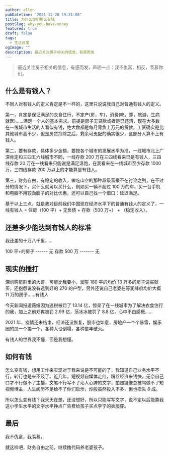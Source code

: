 ```yaml
---
author: allen
pubDatetime: "2021-12-20 19:31:00"
title: 为什么你们那么有钱
postSlug: why-you-have-money
featured: true
draft: false
tags:
  - 生活日常
ogImage: ""
description: 最近关注房子相关的信息，有感而发
---
```


> 最近关注房子相关的信息，有感而发，声明一点：我不仇富，相反，羡慕你们。

## 什么是有钱人？

不同人对有钱人的定义肯定是不一样的，这里只说说我自己对普通有钱人的定义。

第一，肯定是保证满足的衣食住行，不定产(房，车)，消费(吃，穿，旅游，生病就医)......满足一个人的基本需求。前提是房子无贷款或者是已还清，现在大多数在一线城市生活的人看似有钱，绝大数都是每月背负上万元的贷款，工资确实是比其他城市高不少，但是房贷扣除之后，剩余可支配的确实很少，这部分人算不上有钱人。

第二，要有存款，具体多少金额，要按各个城市的发展水平为准，一线城市北上广深肯定和三四五六线城市不同，一线存款 200 万在三四线看来已是有钱人，三四线存款 20 万在一线看来只能说是满足温饱，在我看来在一线城市至少存款 1000 万，三四线存款 200 万以上的才能算是有钱人。

第三，财务自由，有稳定的收入，做吃山空的那种超级富豪不在讨论之列，在不过分的情况下，买什么就可以买什么，例如买一辆不超过 100 万的车，买一台手机和电脑不用较劲脑子的对比优惠，还可以自己找一个借口：延迟满足。

基于以上三点，就是我对目前我们中国现在经济水平下的普通有钱人的定义了，一线有钱人 = 住房（100 平）+ 无负债 + 存款（500 万+） + （稳定收入）。

## 还差多少能达到有钱人的标准

我还差的十万八千里......

100 平+的房子 ------ 无
存款 500 万 ------- 无

## 现实的捶打

深圳购房群里的大哥，可能比我要小，润玺 180 平的均价 13 万多的房子说买就买，还抱怨说没有选到好的 270 的户型，另外还说自己老婆在等润峰府均价大概 11 万的房子......有钱人

今天新闻报道薇娅因为逃税被罚了 13.14 亿，惊呆了在一线城市为了解决衣食住行的我，加上之前郑爽被罚 2.99 亿，范冰冰被罚了 8.8 亿，心中不由感概......

2021 年，疫情还未结束，经济还没恢复，股市也如意，房地产一个个暴雷，娱乐圈的瓜一个接一个，各种人设倒塌，各种童年破灭。

有钱人的世界我不懂，但是我想懂。

## 如何有钱

怎么变有钱，想用工作来实现对于我来说是不可能的了，我知道自己业务水平不行，转行也是来不及了。近几年，短视频自媒体走红，粉丝经济来钱快，无奈自己口才不行做不了主播，文笔不行写不了沁人心脾的文字，拍照摄像总被骂做不了短视频博主，人生阅历不足给不了你们启示，炒股虽然投入不多，但也损失 8 成。

所以怎么变有钱？我天天在想，还没想好，所以只能写写文字，说不定以后能靠我这小学生水平的文字水平挣点广告费给孩子买点李宁的衣服穿。

## 最后

我不仇富，我羡慕。

就这样吧，财务自由之前，继续撸代码养老婆孩子。

